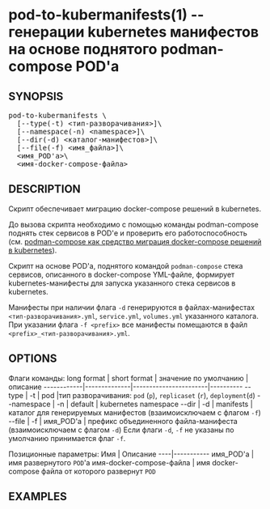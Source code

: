 pod-to-kubermanifests(1) -- генерации kubernetes манифестов на основе поднятого podman-compose POD'а
================================

## SYNOPSIS
<pre>
pod-to-kubermanifests \
  [--type(-t) &lt;тип-разворачивания&gt;]\
  [--namespace(-n) &lt;namespace&gt;]\
  [--dir(-d) &lt;каталог-манифестов&gt;]\
  [--file(-f) &lt;имя_файла&gt;]\
  &lt;имя_POD'а&gt;\
  &lt;имя-docker-compose-файла&gt;
</pre>

## DESCRIPTION

Скрипт обеспечивает миграцию docker-compose решений в kubernetes.

До вызова скрипта необходимо с помощью команды podman-compose поднять  стек сервисов в POD'е и проверить его работоспособность (см. [podman-compose как средство миграция docker-compose решений в kubernetes](https://www.altlinux.org/Podman-compose/kubernetes#%D0%AD%D0%BA%D1%81%D0%BF%D0%BE%D1%80%D1%82_%D1%80%D0%B0%D0%B7%D0%B2%D0%B5%D1%80%D0%BD%D1%83%D1%82%D0%BE%D0%B3%D0%BE_%D1%81%D1%82%D0%B5%D0%BA%D0%B0_%D0%B2_kubernetes-%D0%BC%D0%B0%D0%BD%D0%B8%D1%84%D0%B5%D1%81%D1%82%D1%8B)).

Скрипт на основе POD'а, поднятого командой `podman-compose` стека сервисов, описанного в docker-compose YML-файле, формирует kubernetes-манифесты для запуска указанного стека сервисов в kubernetes.

Манифесты при наличии флага `-d` генерируются в файлах-манифестах `<тип-разворачивания>.yml`, `service.yml`, `volumes.yml` указанного каталога. При указании флага `-f <prefix>` все манифесты помещаются в файл `<prefix>_<тип-разворачивания>.yml`.


## OPTIONS
Флаги команды:
long format | short format | значение по умолчанию | описание
------------|--------------|-----------------------|----------
--type      | -t           | pod                   |тип разворачивания: `pod` (`p`), `replicaset` (`r`), `deployment`(`d`)
--namespace | -n           | default               | kubernetes namespace
--dir       | -d           | manifests             | каталог для генерируемых манифестов (взаимоисключаем с флагом `-f`)
--file      | -f           | имя_POD'а | префикс объединенного файла-манифеста (взаимоисключаем с флагом `-d`)
Если флаги `-d`, `-f` не указаны по умолчанию принимается флаг `-f`.

Позиционные параметры:
Имя | Описание
----|-----------
имя_POD'а | имя развернутого `POD`'а
имя-docker-compose-файла | имя docker-compose файла от которого развернут `POD`

## EXAMPLES
